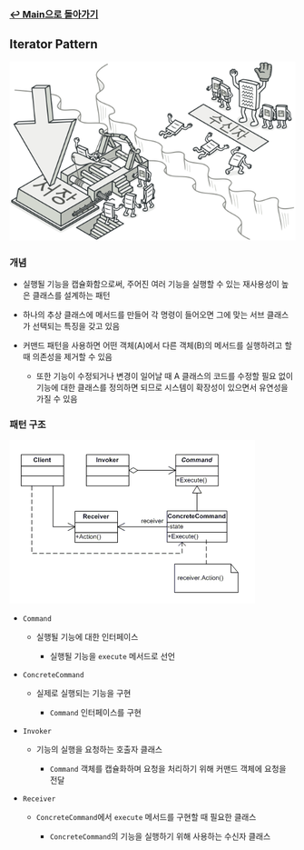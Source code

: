 ### [↩︎ Main으로 돌아가기](../../README.md)

## Iterator Pattern

![iterator](../../image/refactoring-guru/command.png)

### 개념

- 실행될 기능을 캡슐화함으로써, 주어진 여러 기능을 실행할 수 있는 재사용성이 높은 클래스를 설계하는 패턴

- 하나의 추상 클래스에 메서드를 만들어 각 명령이 들어오면 그에 맞는 서브 클래스가 선택되는 특징을 갖고 있음

- 커맨드 패턴을 사용하면 어떤 객체(A)에서 다른 객체(B)의 메서드를 실행하려고 할 때 의존성을 제거할 수 있음

  - 또한 기능이 수정되거나 변경이 일어날 때 A 클래스의 코드를 수정할 필요 없이 기능에 대한 클래스를 정의하면 되므로 시스템이 확장성이 있으면서 유연성을 가질 수 있음

### 패턴 구조

![iterator](../../image/structure/command.png)

- `Command`

  - 실행될 기능에 대한 인터페이스

    - 실행될 기능을 `execute` 메서드로 선언

- `ConcreteCommand`

  - 실제로 실행되는 기능을 구현

    - `Command` 인터페이스를 구현

- `Invoker`

  - 기능의 실행을 요청하는 호출자 클래스

    - `Command` 객체를 캡슐화하며 요청을 처리하기 위해 커맨드 객체에 요청을 전달

- `Receiver`

  - `ConcreteCommand`에서 `execute` 메서드를 구현할 때 필요한 클래스

    - `ConcreteCommand`의 기능을 실행하기 위해 사용하는 수신자 클래스
